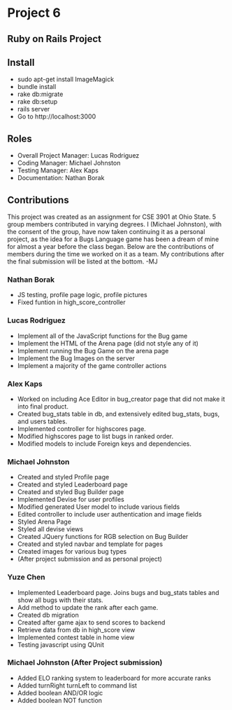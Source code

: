 # Project 6
## Ruby on Rails Project

## Install
* sudo apt-get install ImageMagick
* bundle install
* rake db:migrate
* rake db:setup
* rails server
* Go to http://localhost:3000

## Roles
* Overall Project Manager: Lucas Rodriguez
* Coding Manager: Michael Johnston
* Testing Manager: Alex Kaps
* Documentation: Nathan Borak

## Contributions
This project was created as an assignment for CSE 3901 at Ohio State. 5 group members contributed in varying degrees. I (Michael Johnston), with the consent of the group, have now taken continuing it as a personal project, as the idea for a Bugs Language game has been a dream of mine for almost a year before the class began. Below are the contributions of members during the time we worked on it as a team. My contributions after the final submission will be listed at the bottom. -MJ

### Nathan Borak
* JS testing, profile page logic, profile pictures
* Fixed funtion in high_score_controller

### Lucas Rodriguez

* Implement all of the JavaScript functions for the Bug game
* Implement the HTML of the Arena page (did not style any of it)
* Implement running the Bug Game on the arena page
* Implement the Bug Images on the server
* Implement a majority of the game controller actions

### Alex Kaps

* Worked on including Ace Editor in bug_creator page that did not make it into final product.
* Created bug_stats table in db, and extensively edited bug_stats, bugs, and users tables.
* Implemented controller for highscores page.
* Modified highscores page to list bugs in ranked order.
*  Modified models to include Foreign keys and dependencies.


### Michael Johnston
* Created and styled Profile page
* Created and styled Leaderboard page
* Created and styled Bug Builder page
* Implemented Devise for user profiles
* Modified generated User model to include various fields
* Edited controller to include user authentication and image fields
* Styled Arena Page
* Styled all devise views
* Created JQuery functions for RGB selection on Bug Builder
* Created and styled navbar and template for pages
* Created images for various bug types
* (After project submission and as personal project)

### Yuze Chen
* Implemented Leaderboard page. Joins bugs and bug_stats tables and show all bugs with their stats.  
* Add method to update the rank after each game. 
* Created db migration 
* Created after game ajax to send scores to backend
* Retrieve data from db in high_score view
* Implemented contest table in home view
* Testing javascript using QUnit

### Michael Johnston (After Project submission)
* Added ELO ranking system to leaderboard for more accurate ranks
* Added turnRight turnLeft to command list
* Added boolean AND/OR logic
* Added boolean NOT function